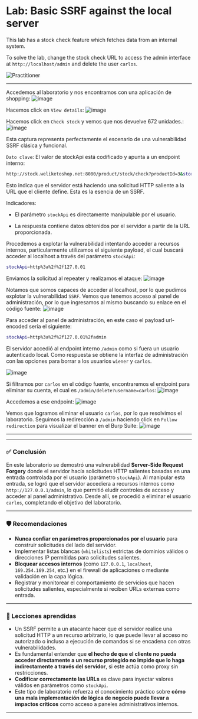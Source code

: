 # Lab: Basic SSRF against the local server

This lab has a stock check feature which fetches data from an internal system.

To solve the lab, change the stock check URL to access the admin interface at `http://localhost/admin` and delete the user `carlos`.

![Practitioner](https://img.shields.io/badge/level-Apprentice-green) 

---


Accedemos al laboratorio y nos encontramos con una aplicación de shopping:
![image](https://github.com/user-attachments/assets/39f4f36f-1f79-413d-acbf-c62fa79d8939)

Hacemos click en `View details`:
![image](https://github.com/user-attachments/assets/6db305c1-0717-413c-9f7f-8c6e1739b798)

Hacemos click en `Check stock` y vemos que nos devuelve 672 unidades.:
![image](https://github.com/user-attachments/assets/60701930-c148-44da-a71a-feaf1e589110)

Esta captura representa perfectamente el escenario de una vulnerabilidad SSRF clásica y funcional.

`Dato clave`: El valor de stockApi está codificado y apunta a un endpoint interno:
```bash
http://stock.weliketoshop.net:8080/product/stock/check?productId=3&storeId=1
```

Esto indica que el servidor está haciendo una solicitud HTTP saliente a la URL que el cliente define. Esta es la esencia de un SSRF.

Indicadores:
- El parámetro `stockApi` es directamente manipulable por el usuario.

- La respuesta contiene datos obtenidos por el servidor a partir de la URL proporcionada.

Procedemos a explotar la vulnerabilidad intentando acceder a recursos internos, particularmente utilizamos el siguiente payload, el cual buscará acceder al localhost a través del parámetro `stockApi`:
```bash
stockApi=http%3a%2f%2f127.0.01
```
Enviamos la solicitud al repeater y realizamos el ataque:
![image](https://github.com/user-attachments/assets/a3ad4a95-6cc8-4996-a9ba-283855cf6540)

Notamos que somos capaces de acceder al localhost, por lo que pudimos explotar la vulnerabilidad `SSRF`. Vemos que tenemos acceso al panel de administración, por lo que ingresamos al mismo buscando su enlace en el código fuente:
![image](https://github.com/user-attachments/assets/fea99248-b429-401e-a03f-bd00e3939ba2)

Para acceder al panel de administración, en este caso el payload url-encoded sería el siguiente:
```bash
stockApi=http%3a%2f%2f127.0.01%2fadmin
```

El servidor accedió al endpoint interno `/admin` como si fuera un usuario autenticado local. Como respuesta se obtiene la interfaz de administración con las opciones para borrar a los usuarios `wiener` y `carlos`.

![image](https://github.com/user-attachments/assets/fb5eb25e-4010-4fd4-b54c-19994d45863b)

Si filtramos por `carlos` en el código fuente, encontraremos el endpoint para eliminar su cuenta, el cual es `/admin/delete?username=carlos`:
![image](https://github.com/user-attachments/assets/02b2c36d-a27f-4527-b1da-6dd4934638b5)

Accedemos a ese endpoint:
![image](https://github.com/user-attachments/assets/8a4f35bc-9b75-4069-8cb8-29c7669d350a)

Vemos que logramos eliminar el usuario `carlos`, por lo que resolvimos el laboratorio. Seguimos la redirección a `/admin` haciendo click en `Follow redirection` para visualizar el banner en el Burp Suite:
![image](https://github.com/user-attachments/assets/f9cc2da2-a230-4c54-925b-92c00022bb4e)


---

---

### ✅ Conclusión

En este laboratorio se demostró una vulnerabilidad **Server-Side Request Forgery** donde el servidor hacía solicitudes HTTP salientes basadas en una entrada controlada por el usuario (parámetro `stockApi`). Al manipular esta entrada, se logró que el servidor accediera a recursos internos como `http://127.0.0.1/admin`, lo que permitió eludir controles de acceso y acceder al panel administrativo. Desde allí, se procedió a eliminar el usuario `carlos`, completando el objetivo del laboratorio.

---

### 🛡️ Recomendaciones

- **Nunca confiar en parámetros proporcionados por el usuario** para construir solicitudes del lado del servidor.
- Implementar listas blancas (`whitelists`) estrictas de dominios válidos o direcciones IP permitidas para solicitudes salientes.
- **Bloquear accesos internos** (como `127.0.0.1`, `localhost`, `169.254.169.254`, etc.) en el firewall de aplicaciones o mediante validación en la capa lógica.
- Registrar y monitorear el comportamiento de servicios que hacen solicitudes salientes, especialmente si reciben URLs externas como entrada.

---

### 📘 Lecciones aprendidas

- Un SSRF permite a un atacante hacer que el servidor realice una solicitud HTTP a un recurso arbitrario, lo que puede llevar al acceso no autorizado o incluso a ejecución de comandos si se encadena con otras vulnerabilidades.
- Es fundamental entender que **el hecho de que el cliente no pueda acceder directamente a un recurso protegido no impide que lo haga indirectamente a través del servidor**, si este actúa como proxy sin restricciones.
- **Codificar correctamente las URLs** es clave para inyectar valores válidos en parámetros como `stockApi`.
- Este tipo de laboratorio refuerza el conocimiento práctico sobre **cómo una mala implementación de lógica de negocio puede llevar a impactos críticos** como acceso a paneles administrativos internos.

---
